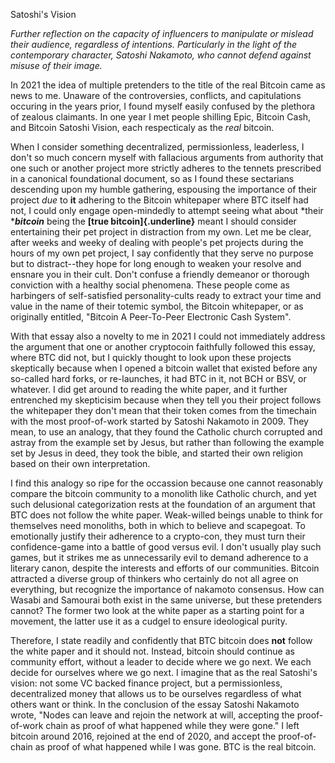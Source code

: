 
Satoshi\'s Vision

*Further reflection on the capacity of influencers to manipulate or
mislead their audience, regardless of intentions. Particularly in the
light of the contemporary character, Satoshi Nakamoto, who cannot defend
against misuse of their image.*

In 2021 the idea of multiple pretenders to the title of the real Bitcoin
came as news to me. Unaware of the controversies, conflicts, and
capitulations occuring in the years prior, I found myself easily
confused by the plethora of zealous claimants. In one year I met people
shilling Epic, Bitcoin Cash, and Bitcoin Satoshi Vision, each
respecticaly as the *real* bitcoin.

When I consider something decentralized, permissionless, leaderless, I
don\'t so much concern myself with fallacious arguments from authority
that one such or another project more strictly adheres to the tennets
prescribed in a canonical foundational document, so as I found these
sectarians descending upon my humble gathering, espousing the importance
of their project *due* to **it** adhering to the Bitcoin whitepaper
where BTC itself had not, I could only engage open-mindedly to attempt
seeing what about *their ****bitcoin*** being the **[true
bitcoin]{.underline}** meant I should consider entertaining their pet
project in distraction from my own. Let me be clear, after weeks and
weeky of dealing with people\'s pet projects during the hours of my own
pet project, I say confidently that they serve no purpose but to
distract\--they hope for long enough to weaken your resolve and ensnare
you in their cult. Don\'t confuse a friendly demeanor or thorough
conviction with a healthy social phenomena. These people come as
harbingers of self-satisfied personality-cults ready to extract your
time and value in the name of their totemic symbol, the Bitcoin
whitepaper, or as originally entitled, \"Bitcoin A Peer-To-Peer
Electronic Cash System\".

With that essay also a novelty to me in 2021 I could not immediately
address the argument that one or another cryptocoin faithfully followed
this essay, where BTC did not, but I quickly thought to look upon these
projects skeptically because when I opened a bitcoin wallet that existed
before any so-called hard forks, or re-launches, it had BTC in it, not
BCH or BSV, or whatever. I did get around to reading the white paper,
and it further entrenched my skepticisim because when they tell you
their project follows the whitepaper they don\'t mean that their token
comes from the timechain with the most proof-of-work started by Satoshi
Nakamoto in 2009. They mean, to use an analogy, that they found the
Catholic church corrupted and astray from the example set by Jesus, but
rather than following the example set by Jesus in deed, they took the
bible, and started their own religion based on their own interpretation.

I find this analogy so ripe for the occassion because one cannot
reasonably compare the bitcoin community to a monolith like Catholic
church, and yet such delusional categorization rests at the foundation
of an argument that BTC does not follow the white paper. Weak-willed
beings unable to think for themselves need monoliths, both in which to
believe and scapegoat. To emotionally justify their adherence to a
crypto-con, they must turn their confidence-game into a battle of good
versus evil. I don\'t usually play such games, but it strikes me as
unnecessarily evil to demand adherence to a literary canon, despite the
interests and efforts of our communities. Bitcoin attracted a diverse
group of thinkers who certainly do not all agree on everything, but
recognize the importance of nakamoto consensus. How can Wasabi and
Samourai both exist in the same universe, but these pretenders cannot?
The former two look at the white paper as a starting point for a
movement, the latter use it as a cudgel to ensure ideological purity.

Therefore, I state readily and confidently that BTC bitcoin does **not**
follow the white paper and it should not. Instead, bitcoin should
continue as community effort, without a leader to decide where we go
next. We each decide for ourselves where we go next. I imagine that as
the real Satoshi\'s vision: not some VC backed finance project, but a
permissionless, decentralized money that allows us to be ourselves
regardless of what others want or think. In the conclusion of the essay
Satoshi Nakamoto wrote, \"Nodes can leave and rejoin the network at
will, accepting the proof-of-work chain as proof of what happened while
they were gone.\" I left bitcoin around 2016, rejoined at the end of
2020, and accept the proof-of-chain as proof of what happened while I
was gone. BTC is the real bitcoin.


